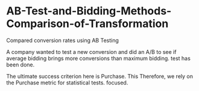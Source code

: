 # AB-Test-and-Bidding-Methods-Comparison-of-Transformation
Compared conversion rates using AB Testing

A company wanted to test a new conversion and did an A/B to see if average bidding brings more conversions than maximum bidding.
test has been done.

The ultimate success criterion here is Purchase. This
Therefore, we rely on the Purchase metric for statistical tests.
focused.
